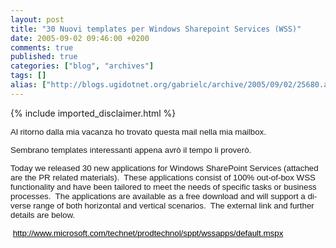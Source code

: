 ```yaml
---
layout: post
title: "30 Nuovi templates per Windows Sharepoint Services (WSS)"
date: 2005-09-02 09:46:00 +0200
comments: true
published: true
categories: ["blog", "archives"]
tags: []
alias: ["http://blogs.ugidotnet.org/gabrielc/archive/2005/09/02/25680.aspx"]
---
```

<!-- more -->
{% include imported_disclaimer.html %}
<P class=MsoNormal><FONT face=Arial size=2><SPAN lang=EN-US style="FONT-SIZE: 10pt; FONT-FAMILY: Arial">Al ritorno dalla mia vacanza ho trovato questa mail nella mia mailbox.</SPAN></FONT></P>
<P class=MsoNormal><FONT face=Arial size=2><SPAN lang=EN-US style="FONT-SIZE: 10pt; FONT-FAMILY: Arial">Sembrano templates interessanti appena avr&#242; il tempo li prover&#242;.</SPAN></FONT></P>
<P class=MsoNormal><FONT face=Arial size=2><SPAN lang=EN-US style="FONT-SIZE: 10pt; FONT-FAMILY: Arial">Today we released 30 new applications for Windows SharePoint Services (attached are the PR related materials).&nbsp; These applications consist of 100% out-of-box WSS functionality and have been tailored to meet the needs of specific tasks or business processes.&nbsp; The applications are available as a free download and will support a diverse range of both horizontal and vertical scenarios.&nbsp; The external link and further details are below. <?xml:namespace prefix = o ns = "urn:schemas-microsoft-com:office:office" /><o:p></o:p></SPAN></FONT></P>
<P class=MsoNormal><FONT face=Arial size=2><SPAN lang=EN-US style="FONT-SIZE: 10pt; FONT-FAMILY: Arial"><o:p>&nbsp;<SPAN lang=EN-US style="FONT-SIZE: 10pt; FONT-FAMILY: Arial"><A title=http://www.microsoft.com/technet/prodtechnol/sppt/wssapps/default.mspx href="http://www.microsoft.com/technet/prodtechnol/sppt/wssapps/default.mspx"><FONT title=http://www.microsoft.com/technet/prodtechnol/sppt/wssapps/default.mspx color=black><SPAN title=http://www.microsoft.com/technet/prodtechnol/sppt/wssapps/default.mspx style="COLOR: windowtext">http://www.microsoft.com/technet/prodtechnol/sppt/wssapps/default.mspx</SPAN></FONT></A></SPAN></o:p></SPAN></FONT></P>
